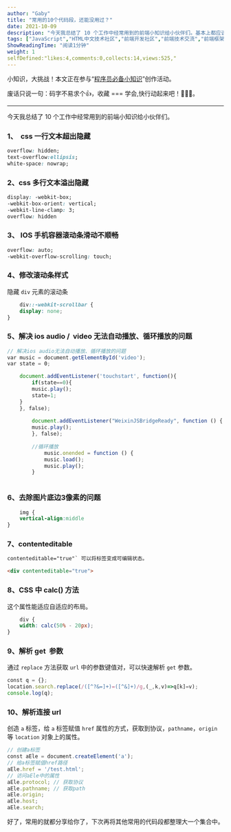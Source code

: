 ```yaml
---
author: "Gaby"
title: "常用的10个代码段，还能没用过？"
date: 2021-10-09
description: "今天我总结了 10 个工作中经常用到的前端小知识给小伙伴们。基本上都应该用过的，没用过的，是不是涉猎的项目有限呢，是否该深入思考下了。"
tags: ["JavaScript","HTML中文技术社区","前端开发社区","前端技术交流","前端框架教程","JavaScript 学习资源","CSS 技巧与最佳实践","HTML5 最新动态","前端工程师职业发展","开源前端项目","前端技术趋势"]
ShowReadingTime: "阅读1分钟"
weight: 1
selfDefined:"likes:4,comments:0,collects:14,views:525,"
---
```

小知识，大挑战！本文正在参与“[程序员必备小知识](https://juejin.cn/post/7008476801634680869 "https://juejin.cn/post/7008476801634680869")”创作活动。

废话只说一句：码字不易求个👍，收藏 === 学会,快行动起来吧！🙇‍🙇‍🙇‍。

* * *

今天我总结了 10 个工作中经常用到的前端小知识给小伙伴们。

### 1、  css 一行文本超出隐藏

```css
overflow: hidden;
text-overflow:ellipsis;
white-space: nowrap;
```

### 2、css 多行文本溢出隐藏

```css
display: -webkit-box;
-webkit-box-orient: vertical;
-webkit-line-clamp: 3;
overflow: hidden
```

### 3、 IOS 手机容器滚动条滑动不顺畅

```css
overflow: auto;
-webkit-overflow-scrolling: touch;
```

### 4、修改滚动条样式

隐藏 `div` 元素的滚动条

```css
    div::-webkit-scrollbar {
    display: none;
}
```

### 5、解决 ios audio /  video 无法自动播放、循环播放的问题

```js
// 解决ios audio无法自动播放、循环播放的问题
var music = document.getElementById('video');
var state = 0;

    document.addEventListener('touchstart', function(){
        if(state==0){
        music.play();
        state=1;
    }
    }, false);
    
        document.addEventListener("WeixinJSBridgeReady", function () {
        music.play();
        }, false);
        
        //循环播放
            music.onended = function () {
            music.load();
            music.play();
        }
        
```

### 6、去除图片底边3像素的问题

```css
    img {
    vertical-align:middle
}
```

### 7、contenteditable

```html
contenteditable="true"` 可以将标签变成可编辑状态。

<div contenteditable="true">
```

### 8、CSS 中 calc() 方法

这个属性能适应自适应的布局。

```css
    div {
    width: calc(50% - 20px);
}
```

### 9、解析 get  参数

通过 `replace` 方法获取 `url` 中的参数键值对，可以快速解析 `get` 参数。

```js
const q = {};
location.search.replace(/([^?&=]+)=([^&]+)/g,(_,k,v)=>q[k]=v);
console.log(q);
```

### 10、解析连接 url

创造 `a` 标签，给 `a` 标签赋值 `href` 属性的方式，获取到协议，`pathname`，`origin`等 `location` 对象上的属性。

```js
// 创建a标签
const aEle = document.createElement('a');
// 给a标签赋值href路径
aEle.href = '/test.html';
// 访问aEle中的属性
aEle.protocol; // 获取协议
aEle.pathname; // 获取path
aEle.origin;
aEle.host;
aEle.search;
```

好了，常用的就都分享给你了，下次再将其他常用的代码段都整理大一个集合中。